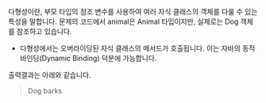 다형성이란, 부모 타입의 참조 변수를 사용하여 여러 자식 클래스의 객체를 다룰 수 있는 특성을 말합니다. 문제의 코드에서 animal은 Animal 타입이지만, 실제로는 Dog 객체를 참조하고 있습니다.

- 다형성에서는 오버라이딩된 자식 클래스의 메서드가 호출됩니다. 이는 자바의 동적 바인딩(Dynamic Binding) 덕분에 가능합니다.

출력결과는 아래와 같습니다.

> Dog barks